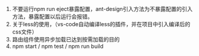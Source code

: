 1. 不要运行npm run eject暴露配置，ant-design引入方法为不暴露配置的引入方法，暴露配置以后运行会报错。
2. 关于less的使用，（vs-code自动编译less的插件，并在项目中引入编译后的css文件）
3. 路由组件使用异步加载已达到按需加载的目的
4. npm start / npm test / npm run build 